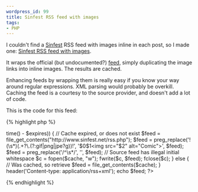 ```yaml
--- 
wordpress_id: 99
title: Sinfest RSS feed with images
tags: 
- PHP
---
```

I couldn't find a <a href="http://www.sinfest.net">Sinfest</a> RSS feed with images inline in each post, so I made one: <a href="http://henrik.nyh.se/scrapers/sinfest.rss">Sinfest RSS feed with images</a>. 

<!--more-->

It wraps the official (but undocumented?) <a href="http://www.sinfest.net/rss.php">feed</a>, simply duplicating the image links into inline images. The results are cached. 

Enhancing feeds by wrapping them is really easy if you know your way around regular expressions. XML parsing would probably be overkill. Caching the feed is a courtesy to the source provider, and doesn't add a lot of code.

This is the code for this feed:

{% highlight php %}
<?php

$cache = "sinfest_feed.txt";
$expires = 30*60;  // in 30 minutes

if (!(@filemtime($cache) > time() - $expires)) {  // Cache expired, or does not exist

  $feed = file_get_contents("http://www.sinfest.net/rss.php");
  $feed = preg_replace('!(\s*)<link>(.+?\.(?:gif|png|jpe?g))</link>!', '$0$1<description>&lt;img src="$2" alt="Comic"&gt;</description>', $feed);
  $feed = preg_replace('/^\s*/', '', $feed);  // Source feed has illegal initial whitespace
  
  $c = fopen($cache, "w");
  fwrite($c, $feed);
  fclose($c);

} else {  // Was cached, so retrieve

  $feed = file_get_contents($cache);

}

header('Content-type: application/rss+xml');
echo $feed;

?>
{% endhighlight %}

